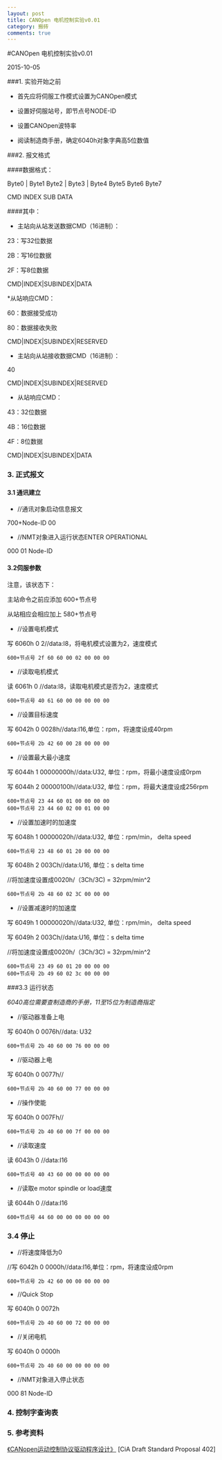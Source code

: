 ```yaml
---
layout: post
title: CANOpen 电机控制实验v0.01
category: 搬砖
comments: true
---
```


#CANOpen 电机控制实验v0.01

2015-10-05


###1.	实验开始之前

* 首先应将伺服工作模式设置为CANOpen模式

* 设置好伺服站号，即节点号NODE-ID

* 设置CANOpen波特率

* 阅读制造商手册，确定6040h对象字典高5位数值


###2.	报文格式

####数据格式：

Byte0 |	Byte1	Byte2 |	Byte3 |	Byte4	Byte5	Byte6	Byte7

CMD	INDEX	SUB	DATA

####其中：

* 主站向从站发送数据CMD（16进制）：

23：写32位数据

2B：写16位数据

2F：写8位数据

CMD|INDEX|SUBINDEX|DATA

*从站响应CMD：

60：数据接受成功

80：数据接收失败

CMD|INDEX|SUBINDEX|RESERVED

* 主站向从站接收数据CMD（16进制）：

40

CMD|INDEX|SUBINDEX|RESERVED

* 从站响应CMD：

43：32位数据

4B：16位数据

4F：8位数据

CMD|INDEX|SUBINDEX|DATA


### 3.	正式报文
#### 3.1 通讯建立

* //通讯对象启动信息报文

700+Node-ID 00

* //NMT对象进入运行状态ENTER OPERATIONAL

000 01 Node-ID

#### 3.2伺服参数

注意，该状态下：

主站命令之前应添加 600+节点号

从站相应会相应加上 580+节点号

* //设置电机模式

写 6060h 0 2//data:I8，将电机模式设置为2，速度模式

```600+节点号 2f 60 60 00 02 00 00 00```

* //读取电机模式

读 6061h 0 //data:I8，读取电机模式是否为2，速度模式

```600+节点号 40 61 60 00 00 00 00 00```

* //设置目标速度

写 6042h 0 0028h//data:I16,单位：rpm，将速度设成40rpm

```600+节点号 2b 42 60 00 28 00 00 00```

* //设置最大最小速度

写 6044h 1 00000000h//data:U32, 单位：rpm，将最小速度设成0rpm

写 6044h 2 00000100h//data:U32, 单位：rpm，将最大速度设成256rpm

```
600+节点号 23 44 60 01 00 00 00 00 
600+节点号 23 44 60 02 00 01 00 00
```

* //设置加速时的加速度

写 6048h 1 00000020h//data:U32, 单位：rpm/min， delta speed

```600+节点号 23 48 60 01 20 00 00 00```

写 6048h 2 003Ch//data:U16, 单位：s delta time

//将加速度设置成0020h/（3Ch/3C) = 32rpm/min^2

```600+节点号 2b 48 60 02 3C 00 00 00```

* //设置减速时的加速度

写 6049h 1 00000020h//data:U32, 单位：rpm/min， delta speed

写 6049h 2 003Ch//data:U16, 单位：s delta time

//将加速度设置成0020h/（3Ch/3C) = 32rpm/min^2

```
600+节点号 23 49 60 01 20 00 00 00
600+节点号 2b 49 60 02 3c 00 00 00
```

###3.3 运行状态

*6040高位需要查制造商的手册，11至15位为制造商指定*

* //驱动器准备上电

写 6040h 0 0076h//data: U32

```600+节点号 2b 40 60 00 76 00 00 00```

* //驱动器上电

写 6040h 0 0077h//

```600+节点号 2b 40 60 00 77 00 00 00```

* //操作使能

写 6040h 0 007Fh//

```600+节点号 2b 40 60 00 7f 00 00 00```

* //读取速度

读 6043h 0 //data:I16

```600+节点号 40 43 60 00 00 00 00 00```

* //读取e motor spindle or load速度

读 6044h 0 //data:I16

```600+节点号 44 60 00 00 00 00 00 00```


### 3.4 停止

* //将速度降低为0

//写 6042h 0 0000h//data:I16,单位：rpm，将速度设成0rpm

```600+节点号 2b 42 60 00 00 00 00 00```

* //Quick Stop

写 6040h 0 0072h

```600+节点号 2b 40 60 00 72 00 00 00```

* //关闭电机

写 6040h 0 0000h

```600+节点号 2b 40 60 00 00 00 00 00 ```

* //NMT对象进入停止状态

000 81 Node-ID

### 4.	控制字查询表
 
 
### 5.	参考资料
[《CANopen运动控制协议驱动程序设计》](http://d.wanfangdata.com.cn/Periodical/zhjc200704014)
[CiA Draft Standard Proposal 402]
